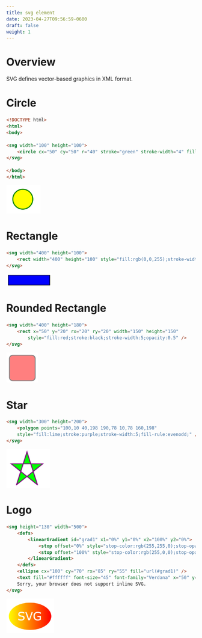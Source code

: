 ```yaml
---
title: svg element
date: 2023-04-27T09:56:59-0600
draft: false
weight: 1
---
```

# Overview
SVG defines vector-based graphics in XML format.

# Circle
```html
<!DOCTYPE html>
<html>
<body>

<svg width="100" height="100">
    <circle cx="50" cy="50" r="40" stroke="green" stroke-width="4" fill="yellow" />
</svg>

</body>
</html>
```
<img src="xHTML_Graphics---svg--Element-image1.png" style="width:0.95in;height:0.79167in" />  

# Rectangle
```html
<svg width="400" height="100">
    <rect width="400" height="100" style="fill:rgb(0,0,255);stroke-width:10;stroke:rgb(0,0,0)" />
</svg>
```
<img src="xHTML_Graphics---svg--Element-image2.png" style="width:1.275in;height:0.34167in" />  

# Rounded Rectangle
```html
<svg width="400" height="180">
    <rect x="50" y="20" rx="20" ry="20" width="150" height="150"
        style="fill:red;stroke:black;stroke-width:5;opacity:0.5" />
</svg>
```
<img src="xHTML_Graphics---svg--Element-image3.png" style="width:0.88333in;height:0.84167in" />  

# Star
```html
<svg width="300" height="200">
    <polygon points="100,10 40,198 190,78 10,78 160,198"
    style="fill:lime;stroke:purple;stroke-width:5;fill-rule:evenodd;" />
</svg>
```
<img src="xHTML_Graphics---svg--Element-image4.png" style="width:1.20833in;height:1.075in" />

# Logo
```html
<svg height="130" width="500">
    <defs>
        <linearGradient id="grad1" x1="0%" y1="0%" x2="100%" y2="0%">
            <stop offset="0%" style="stop-color:rgb(255,255,0);stop-opacity:1" />
            <stop offset="100%" style="stop-color:rgb(255,0,0);stop-opacity:1" />
        </linearGradient>
    </defs>
    <ellipse cx="100" cy="70" rx="85" ry="55" fill="url(#grad1)" />
    <text fill="#ffffff" font-size="45" font-family="Verdana" x="50" y="86">SVG</text>
    Sorry, your browser does not support inline SVG.
</svg>
```
<img src="xHTML_Graphics---svg--Element-image5.png" style="width:1.325in;height:0.95in" />
